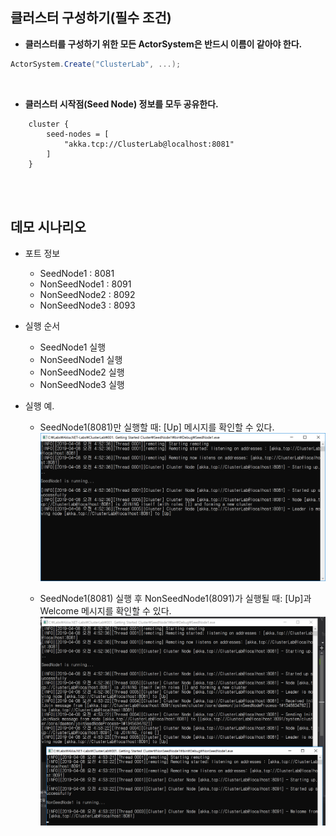 ## 클러스터 구성하기(필수 조건)

- **클러스터를 구성하기 위한 모든 ActorSystem은 반드시 이름이 같아야 한다.**
```cs
ActorSystem.Create("ClusterLab", ...);
```

<br/>

- **클러스터 시작점(Seed Node) 정보를 모두 공유한다.**
```
	cluster {
		seed-nodes = [
			"akka.tcp://ClusterLab@localhost:8081"
		]
	}
```
<br/>
<br/>

## 데모 시나리오
- 포트 정보
  - SeedNode1 : 8081
  - NonSeedNode1 : 8091
  - NonSeedNode2 : 8092
  - NonSeedNode3 : 8093
  
- 실행 순서
  - SeedNode1 실행
  - NonSeedNode1 실행
  - NonSeedNode2 실행
  - NonSeedNode3 실행

- 실행 예.
  - SeedNode1(8081)만 실행할 때: [Up] 메시지를 확인할 수 있다.
![SeedNode1](./Images/SeedNode.png)

  - SeedNode1(8081) 실행 후 NonSeedNode1(8091)가 실행될 때: [Up]과 Welcome 메시지를 확인할 수 있다.
![NonSeedNode1](./Images/NonSeedNode.png)
